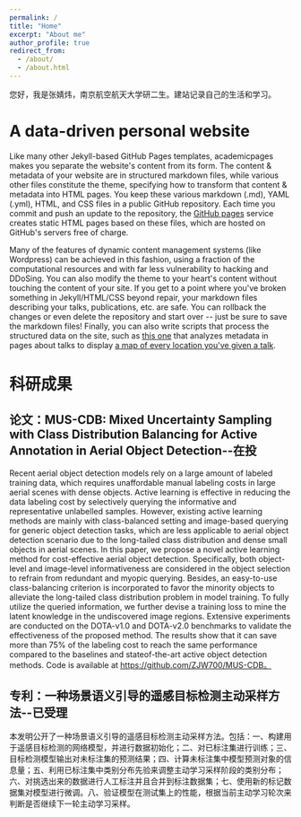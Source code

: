 ```yaml
---
permalink: /
title: "Home"
excerpt: "About me"
author_profile: true
redirect_from: 
  - /about/
  - /about.html
---
```


您好，我是张婧炜，南京航空航天大学研二生。建站记录自己的生活和学习。

A data-driven personal website
======
Like many other Jekyll-based GitHub Pages templates, academicpages makes you separate the website's content from its form. The content & metadata of your website are in structured markdown files, while various other files constitute the theme, specifying how to transform that content & metadata into HTML pages. You keep these various markdown (.md), YAML (.yml), HTML, and CSS files in a public GitHub repository. Each time you commit and push an update to the repository, the [GitHub pages](https://pages.github.com/) service creates static HTML pages based on these files, which are hosted on GitHub's servers free of charge.

Many of the features of dynamic content management systems (like Wordpress) can be achieved in this fashion, using a fraction of the computational resources and with far less vulnerability to hacking and DDoSing. You can also modify the theme to your heart's content without touching the content of your site. If you get to a point where you've broken something in Jekyll/HTML/CSS beyond repair, your markdown files describing your talks, publications, etc. are safe. You can rollback the changes or even delete the repository and start over -- just be sure to save the markdown files! Finally, you can also write scripts that process the structured data on the site, such as [this one](https://github.com/academicpages/academicpages.github.io/blob/master/talkmap.ipynb) that analyzes metadata in pages about talks to display [a map of every location you've given a talk](https://academicpages.github.io/talkmap.html).

科研成果
======

论文：MUS-CDB: Mixed Uncertainty Sampling with Class Distribution Balancing for Active Annotation in Aerial Object Detection--在投
------
Recent aerial object detection models rely on a large amount of labeled training data, which requires unaffordable manual labeling costs in large aerial scenes with dense objects. Active learning is effective in reducing the data labeling cost by selectively querying the informative and representative unlabelled samples. However, existing active learning methods are mainly with class-balanced setting and image-based querying for generic object detection tasks, which are less applicable to aerial object detection scenario due to the long-tailed class distribution and dense small objects in aerial scenes. In this paper, we propose a novel active learning method for cost-effective aerial object detection. Specifically, both object-level and image-level informativeness are considered in the object selection to refrain from redundant and myopic querying. Besides, an easy-to-use class-balancing criterion is incorporated to favor the minority objects to alleviate the long-tailed class distribution problem in model training. To fully utilize the queried information, we further devise a training loss to mine the latent knowledge in the undiscovered image regions. Extensive experiments are conducted on the DOTA-v1.0 and DOTA-v2.0 benchmarks to validate the effectiveness of the proposed method. The results show that it can save more than 75% of the labeling cost to reach the same performance compared to the baselines and stateof-the-art active object detection methods. Code is available at https://github.com/ZJW700/MUS-CDB。

专利：一种场景语义引导的遥感目标检测主动采样方法--已受理
------
本发明公开了一种场景语义引导的遥感目标检测主动采样方法。包括：一、构建用于遥感目标检测的网络模型，并进行数据初始化；二、对已标注集进行训练；三、目标检测模型输出对未标注集的预测结果；四、计算未标注集中模型预测对象的信息量；五、利用已标注集中类别分布先验来调整主动学习采样阶段的类别分布；六、对挑选出来的数据进行人工标注并且合并到标注数据集；七、使用新的标记数据集对模型进行微调。八、验证模型在测试集上的性能，根据当前主动学习轮次来判断是否继续下一轮主动学习采样。 
